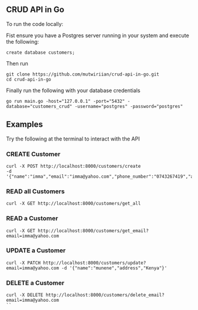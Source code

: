 ## CRUD API in Go
To run the code locally:

Fist ensure you have a Postgres server running in your system and execute the following:
```
create database customers;
```
Then run 
```
git clone https://github.com/mutwiriian/crud-api-in-go.git
cd crud-api-in-go
```

Finally run the following with your database credentials
```
go run main.go -host="127.0.0.1" -port="5432" -database="customers_crud" -username="postgres" -password="postgres"
```

## Examples 
Try the following at the terminal to interact with the API

### CREATE Customer
```
curl -X POST http://localhost:8000/customers/create 
-d '{"name":"imma","email":"imma@yahoo.com","phone_number":"0743267419","address":"Nairobi"}'
```

### READ all Customers
```
curl -X GET http://localhost:8000/customers/get_all
```

### READ a Customer
```
curl -X GET http://localhost:8000/customers/get_email?email=imma@yahoo.com
```

### UPDATE a Customer
```
curl -X PATCH http://localhost:8000/customers/update?email=imma@yahoo.com -d '{"name":"munene","address","Kenya"}'
```

### DELETE a Customer
```
curl -X DELETE http://localhost:8000/customers/delete_email?email=imma@yahoo.com
``

